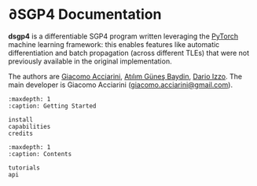 $\partial\textrm{SGP4}$ Documentation
================================

**dsgp4** is a differentiable SGP4 program written leveraging the [PyTorch](https://pytorch.org/) machine learning framework: this enables features like automatic differentiation and batch propagation (across different TLEs) that were not previously available in the original implementation.


The authors are [Giacomo Acciarini](https://www.esa.int/gsp/ACT/team/giacomo_acciarini/), [Atılım Güneş Baydin](https://gbaydin.github.io/), [Dario Izzo](https://www.esa.int/gsp/ACT/team/dario_izzo/). The main developer is Giacomo Acciarini (giacomo.acciarini@gmail.com).

```{toctree}
:maxdepth: 1
:caption: Getting Started

install
capabilities
credits
```

```{toctree}
:maxdepth: 1
:caption: Contents

tutorials
api
```

